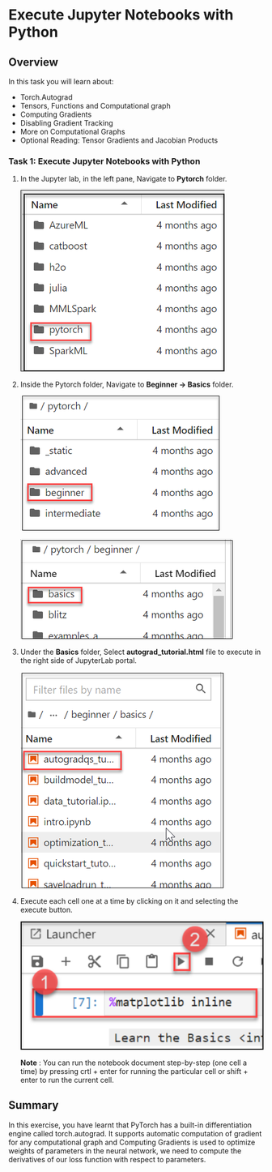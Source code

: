 # Execute Jupyter Notebooks with Python

## Overview

In this task you will learn about:

   - Torch.Autograd
   - Tensors, Functions and Computational graph
   - Computing Gradients
   - Disabling Gradient Tracking
   - More on Computational Graphs
   - Optional Reading: Tensor Gradients and Jacobian Products

### Task 1: Execute Jupyter Notebooks with Python

1. In the Jupyter lab, in the left pane, Navigate to **Pytorch** folder.

   ![](../images/pytorch.png)

1. Inside the Pytorch folder, Navigate to **Beginner -> Basics** folder.

   ![](../images/beginnerfolder.png)
   
   ![](../images/basicfolder.png)

1. Under the **Basics** folder, Select **autograd_tutorial.html** file to execute in the right side of JupyterLab portal.

   ![](../images/auto.png)
   
1. Execute each cell one at a time by clicking on it and selecting the execute button.

   ![](../images/execute.png)
   
   **Note** : You can run the notebook document step-by-step (one cell a time) by pressing crtl + enter for running the particular cell or shift + enter to run the current cell.

## Summary

In this exercise, you have learnt that PyTorch has a built-in differentiation engine called torch.autograd. It supports automatic computation of gradient for any computational graph and Computing Gradients is used to optimize weights of parameters in the neural network, we need to compute the derivatives of our loss function with respect to parameters. 
